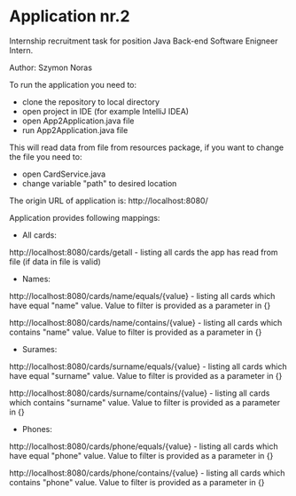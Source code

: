 # Application nr.2
Internship recruitment task for position Java Back-end Software Enigneer Intern.

Author: Szymon Noras

To run the application you need to:
- clone the repository to local directory
- open project in IDE (for example IntelliJ IDEA)
- open App2Application.java file
- run App2Application.java file

This will read data from file from resources package, if you want to change the file you need to:
- open CardService.java
- change variable "path" to desired location

The origin URL of application is:
http://localhost:8080/

Application provides following mappings:
- All cards:

http://localhost:8080/cards/getall - listing all cards the app has read from file (if data in file is valid)

- Names:

http://localhost:8080/cards/name/equals/{value} - listing all cards which have equal "name" value. Value to filter is provided as a parameter in {}

http://localhost:8080/cards/name/contains/{value} - listing all cards which contains "name" value. Value to filter is provided as a parameter in {}

- Surames:

http://localhost:8080/cards/surname/equals/{value} - listing all cards which have equal "surname" value. Value to filter is provided as a parameter in {}

http://localhost:8080/cards/surname/contains/{value} - listing all cards which contains "surname" value. Value to filter is provided as a parameter in {}

- Phones:

http://localhost:8080/cards/phone/equals/{value} - listing all cards which have equal "phone" value. Value to filter is provided as a parameter in {}

http://localhost:8080/cards/phone/contains/{value} - listing all cards which contains "phone" value. Value to filter is provided as a parameter in {}
